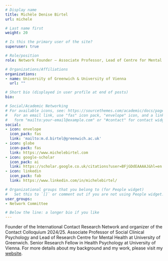```yaml
---
# Display name
title: Michèle Denise Birtel
url: michele

# Last name first
weight: 20

# Is this the primary user of the site?
superuser: true

# Role/position
role: Network Founder — Associate Professor, Lead of Centre for Mental Health

# Organizations/Affiliations
organizations:
- name: University of Greenwich & University of Vienna
  url: ""

# Short bio (displayed in user profile at end of posts)
bio: 

# Social/Academic Networking
# For available icons, see: https://sourcethemes.com/academic/docs/page-builder/#icons
#   For an email link, use "fas" icon pack, "envelope" icon, and a link in the
#   form "mailto:your-email@example.com" or "#contact" for contact widget.
social:
- icon: envelope
  icon_pack: fas
  link: 'mailto:m.d.birtel@greenwich.ac.uk'
- icon: globe
  icon-pack: fas
  link: https://www.michelebirtel.com
- icon: google-scholar
  icon_pack: ai
  link: https://scholar.google.co.uk/citations?user=BFjGDdEAAAAJ&hl=en
- icon: linkedin
  icon_pack: fab
  link: https://www.linkedin.com/in/michelebirtel/

# Organizational groups that you belong to (for People widget)
#   Set this to `[]` or comment out if you are not using People widget.
user_groups:
- Network Committee

# Below the line: a longer bio if you like
---
```

Founder of the International Contact Research Network and organizer of the Contact Colloquium 2024/25. 
Associate Professor of Social Clinical Psychology and Lead of Research Centre for Mental Health at University of Greenwich. Senior Research Fellow in Health Psychology at University of Vienna.
For more details about my background and my work, please visit my [website](https://www.michelebirtel.com).
